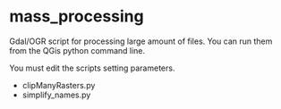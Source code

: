 # mass_processing
Gdal/OGR script for processing large amount of files.
You can run them from the QGis python command line.

You must edit the scripts setting parameters.

* clipManyRasters.py
* simplify_names.py